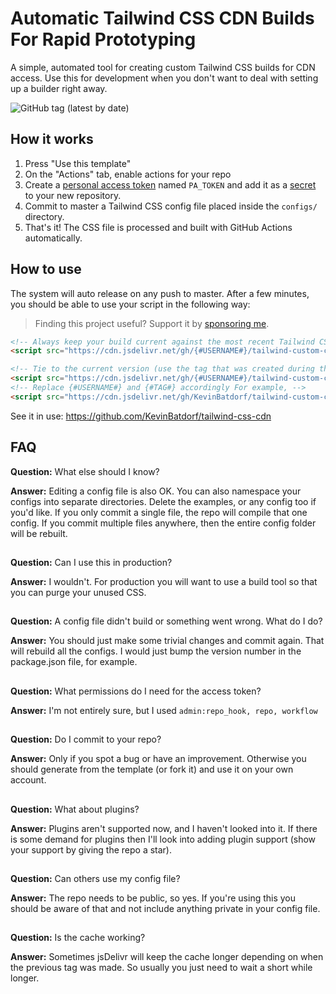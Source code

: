 # Automatic Tailwind CSS CDN Builds For Rapid Prototyping

A simple, automated tool for creating custom Tailwind CSS builds for CDN access. Use this for development when you don't want to deal with setting up a builder right away.

![GitHub tag (latest by date)](https://img.shields.io/github/v/tag/KevinBatdorf/tailwind-custom-cdn?label=version&style=flat-square)

## How it works
1. Press "Use this template"
1. On the "Actions" tab, enable actions for your repo
1. Create a [personal access token](https://docs.github.com/en/free-pro-team@latest/github/authenticating-to-github/creating-a-personal-access-token) named `PA_TOKEN` and add it as a [secret](https://docs.github.com/en/free-pro-team@latest/actions/reference/encrypted-secrets) to your new repository.
1. Commit to master a Tailwind CSS config file placed inside the `configs/` directory.
1. That's it! The CSS file is processed and built with GitHub Actions automatically.

## How to use
The system will auto release on any push to master. After a few minutes, you should be able to use your script in the following way:

> Finding this project useful? Support it by [sponsoring me](https://github.com/sponsors/KevinBatdorf).

```html
<!-- Always keep your build current against the most recent Tailwind CSS version -->
<script src="https://cdn.jsdelivr.net/gh/{#USERNAME#}/tailwind-custom-cdn/builds/example.min.css"></script>

<!-- Tie to the current version (use the tag that was created during the build) -->
<script src="https://cdn.jsdelivr.net/gh/{#USERNAME#}/tailwind-custom-cdn@{#TAG#}/builds/example.min.css"></script>
<!-- Replace {#USERNAME#} and {#TAG#} accordingly For example, -->
<script src="https://cdn.jsdelivr.net/gh/KevinBatdorf/tailwind-custom-cdn@v1.8.10-0-1-0-282636193-24/builds/example.min.css"></script>
```

See it in use: https://github.com/KevinBatdorf/tailwind-css-cdn

## FAQ
**Question:** What else should I know?

**Answer:** Editing a config file is also OK. You can also namespace your configs into separate directories. Delete the examples, or any config too if you'd like. If you only commit a single file, the repo will compile that one config. If you commit multiple files anywhere, then the entire config folder will be rebuilt.

##
**Question:** Can I use this in production?

**Answer:** I wouldn't. For production you will want to use a build tool so that you can purge your unused CSS.

##
**Question:** A config file didn't build or something went wrong. What do I do?

**Answer:** You should just make some trivial changes and commit again. That will rebuild all the configs. I would just bump the version number in the package.json file, for example.

##
**Question:** What permissions do I need for the access token?

**Answer:** I'm not entirely sure, but I used `admin:repo_hook, repo, workflow`

##
**Question:** Do I commit to your repo?

**Answer:** Only if you spot a bug or have an improvement. Otherwise you should generate from the template (or fork it) and use it on your own account.

##
**Question:** What about plugins?

**Answer:** Plugins aren't supported now, and I haven't looked into it. If there is some demand for plugins then I'll look into adding plugin support (show your support by giving the repo a star).

##
**Question:** Can others use my config file?

**Answer:** The repo needs to be public, so yes. If you're using this you should be aware of that and not include anything private in your config file.

##
**Question:** Is the cache working?

**Answer:** Sometimes jsDelivr will keep the cache longer depending on when the previous tag was made. So usually you just need to wait a short while longer.
